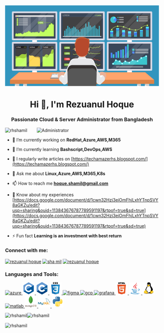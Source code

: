 ![logo](https://github.com/RHShamil/RHShamil/blob/main/scom-performance-mmonitoring-tools.jpg)
<h1 align="center">Hi 👋, I'm Rezuanul Hoque</h1>
<h3 align="center">Passionate Cloud & Server Administrator from Bangladesh</h3>

<img align="right" alt="Administrator" width="400" src="https://static.vecteezy.com/system/resources/previews/014/362/759/non_2x/system-administrator-icon-cartoon-computer-server-vector.jpg">

<p align="left"> <img src="https://komarev.com/ghpvc/?username=rhshamil&label=Profile%20views&color=0e75b6&style=flat" alt="rhshamil" /> </p>

- 🔭 I’m currently working on **RedHat,Azure,AWS,M365**

- 🌱 I’m currently learning **Bashscript,DevOps,AWS**

- 📝 I regularly write articles on [https://techamazerhs.blogspot.com/](https://techamazerhs.blogspot.com/)

- 💬 Ask me about **Linux,Azure,AWS,M365,K8s**

- 📫 How to reach me **hoque.shamil@gmail.com**

- 📄 Know about my experiences [https://docs.google.com/document/d/1cwn32Hzj3eiOmFhjLxhYTnpSVY8aGKZu/edit?usp=sharing&ouid=113843676787789591197&rtpof=true&sd=true](https://docs.google.com/document/d/1cwn32Hzj3eiOmFhjLxhYTnpSVY8aGKZu/edit?usp=sharing&ouid=113843676787789591197&rtpof=true&sd=true)

- ⚡ Fun fact **Learning is an investment with best return**

<h3 align="left">Connect with me:</h3>
<p align="left">
<a href="https://www.linkedin.com/in/rezuanul-hoque-3258991a1/" target="blank"><img align="center" src="https://raw.githubusercontent.com/rahuldkjain/github-profile-readme-generator/master/src/images/icons/Social/linked-in-alt.svg" alt="rezuanul hoque" height="30" width="40" /></a>
<a href="https://fb.com/sha mil" target="blank"><img align="center" src="https://raw.githubusercontent.com/rahuldkjain/github-profile-readme-generator/master/src/images/icons/Social/facebook.svg" alt="sha mil" height="30" width="40" /></a>
<a href="https://www.youtube.com/c/rezuanul hoque" target="blank"><img align="center" src="https://raw.githubusercontent.com/rahuldkjain/github-profile-readme-generator/master/src/images/icons/Social/youtube.svg" alt="rezuanul hoque" height="30" width="40" /></a>
</p>

<h3 align="left">Languages and Tools:</h3>
<p align="left"> <a href="https://azure.microsoft.com/en-in/" target="_blank" rel="noreferrer"> <img src="https://www.vectorlogo.zone/logos/microsoft_azure/microsoft_azure-icon.svg" alt="azure" width="40" height="40"/> </a> <a href="https://www.cprogramming.com/" target="_blank" rel="noreferrer"> <img src="https://raw.githubusercontent.com/devicons/devicon/master/icons/c/c-original.svg" alt="c" width="40" height="40"/> </a> <a href="https://www.w3schools.com/cpp/" target="_blank" rel="noreferrer"> <img src="https://raw.githubusercontent.com/devicons/devicon/master/icons/cplusplus/cplusplus-original.svg" alt="cplusplus" width="40" height="40"/> </a> <a href="https://www.w3schools.com/css/" target="_blank" rel="noreferrer"> <img src="https://raw.githubusercontent.com/devicons/devicon/master/icons/css3/css3-original-wordmark.svg" alt="css3" width="40" height="40"/> </a> <a href="https://www.figma.com/" target="_blank" rel="noreferrer"> <img src="https://www.vectorlogo.zone/logos/figma/figma-icon.svg" alt="figma" width="40" height="40"/> </a> <a href="https://cloud.google.com" target="_blank" rel="noreferrer"> <img src="https://www.vectorlogo.zone/logos/google_cloud/google_cloud-icon.svg" alt="gcp" width="40" height="40"/> </a> <a href="https://grafana.com" target="_blank" rel="noreferrer"> <img src="https://www.vectorlogo.zone/logos/grafana/grafana-icon.svg" alt="grafana" width="40" height="40"/> </a> <a href="https://www.w3.org/html/" target="_blank" rel="noreferrer"> <img src="https://raw.githubusercontent.com/devicons/devicon/master/icons/html5/html5-original-wordmark.svg" alt="html5" width="40" height="40"/> </a> <a href="https://www.java.com" target="_blank" rel="noreferrer"> <img src="https://raw.githubusercontent.com/devicons/devicon/master/icons/java/java-original.svg" alt="java" width="40" height="40"/> </a> <a href="https://www.linux.org/" target="_blank" rel="noreferrer"> <img src="https://raw.githubusercontent.com/devicons/devicon/master/icons/linux/linux-original.svg" alt="linux" width="40" height="40"/> </a> <a href="https://www.mathworks.com/" target="_blank" rel="noreferrer"> <img src="https://upload.wikimedia.org/wikipedia/commons/2/21/Matlab_Logo.png" alt="matlab" width="40" height="40"/> </a> <a href="https://www.mongodb.com/" target="_blank" rel="noreferrer"> <img src="https://raw.githubusercontent.com/devicons/devicon/master/icons/mongodb/mongodb-original-wordmark.svg" alt="mongodb" width="40" height="40"/> </a> <a href="https://www.mysql.com/" target="_blank" rel="noreferrer"> <img src="https://raw.githubusercontent.com/devicons/devicon/master/icons/mysql/mysql-original-wordmark.svg" alt="mysql" width="40" height="40"/> </a> <a href="https://www.python.org" target="_blank" rel="noreferrer"> <img src="https://raw.githubusercontent.com/devicons/devicon/master/icons/python/python-original.svg" alt="python" width="40" height="40"/> </a> </p>

<p><img align="left" src="https://github-readme-stats.vercel.app/api/top-langs?username=rhshamil&show_icons=true&locale=en&layout=compact" alt="rhshamil" /></p>

<p>&nbsp;<img align="left" src="https://github-readme-stats.vercel.app/api?username=rhshamil&show_icons=true&locale=en" alt="rhshamil" /></p>

<p><img align="center" src="https://github-readme-streak-stats.herokuapp.com/?user=rhshamil&" alt="rhshamil" /></p>

